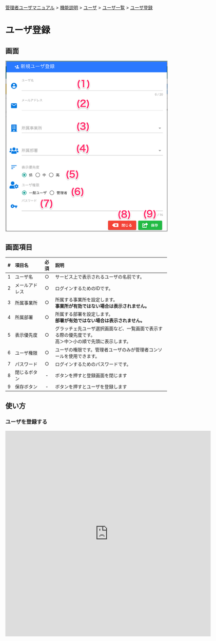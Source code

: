 [管理者ユーザマニュアル](../../../管理者機能/) > [機能説明](../../../管理者機能/#_16) > [ユーザ](../../../管理者機能/#_19) > [ユーザ一覧](./user01.md) > [ユーザ登録](#)
# ユーザ登録
## 画面
<a href="../../../images/user/2.png" data-lightbox="スクリーンショット" data-title="スクリーンショット">
    <img src="../../../images/user/2.png" style="border: solid 1px #ccc; width: 600px;" />
</a>


## 画面項目
|   #   | 項目名         | 必須  | 説明                                                                                               |
| :---: | :------------- | :---: | :------------------------------------------------------------------------------------------------- |
|   1   | ユーザ名       |   ○   | サービス上で表示されるユーザの名前です。                                                           |
|   2   | メールアドレス |   ○   | ログインするためのIDです。                                                                         |
|   3   | 所属事業所     |   ○   | 所属する事業所を設定します。<br>**事業所が有効ではない場合は表示されません。**                            |
|   4   | 所属部署       |   ○   | 所属する部署を設定します。<br>**部署が有効ではない場合は表示されません。**                                 |
|   5   | 表示優先度     |   ○   | グラッチェ先ユーザ選択画面など、一覧画面で表示する際の優先度です。<br>高＞中＞小の順で先頭に表示します。 |
|   6   | ユーザ権限     |   ○   | ユーザの権限です。管理者ユーザのみが管理者コンソールを使用できます。                               |
|   7   | パスワード     |   ○   | ログインするためのパスワードです。                                                                 |
|   8   | 閉じるボタン   |   -   | ボタンを押すと登録画面を閉じます                                                                   |
|   9   | 保存ボタン     |   -   | ボタンを押すとユーザを登録します                                                                   |


## 使い方
### ユーザを登録する
<iframe src="https://scribehow.com/embed/__nky4IBdrTKCZA5kiGk81Hg" width="640" height="640" allowfullscreen frameborder="0"></iframe>


